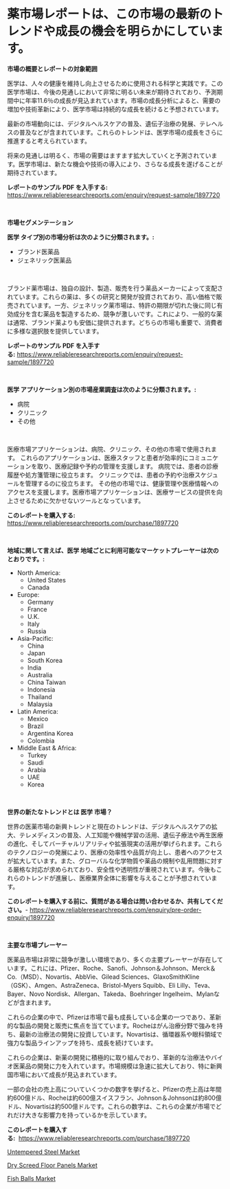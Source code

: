 <p><h1>薬市場レポートは、この市場の最新のトレンドや成長の機会を明らかにしています。</h1></p><p><strong>市場の概要とレポートの対象範囲</strong></p>
<p><p>医学は、人々の健康を維持し向上させるために使用される科学と実践です。この医学市場は、今後の見通しにおいて非常に明るい未来が期待されており、予測期間中に年率11.6％の成長が見込まれています。市場の成長分析によると、需要の増加や技術革新により、医学市場は持続的な成長を続けると予想されています。</p><p>最新の市場動向には、デジタルヘルスケアの普及、遺伝子治療の発展、テレヘルスの普及などが含まれています。これらのトレンドは、医学市場の成長をさらに推進すると考えられています。</p><p>将来の見通しは明るく、市場の需要はますます拡大していくと予測されています。医学市場は、新たな機会や技術の導入により、さらなる成長を遂げることが期待されています。</p></p>
<p><strong>レポートのサンプル PDF を入手する:</strong> <a href="https://www.reliableresearchreports.com/enquiry/request-sample/1897720">https://www.reliableresearchreports.com/enquiry/request-sample/1897720</a></p>
<p>&nbsp;</p>
<p><strong>市場セグメンテーション</strong></p>
<p><strong>医学 タイプ別の市場分析は次のように分類されます。:</strong></p>
<p><ul><li>ブランド医薬品</li><li>ジェネリック医薬品</li></ul></p>
<p>&nbsp;</p>
<p><p>ブランド薬市場は、独自の設計、製造、販売を行う薬品メーカーによって支配されています。これらの薬は、多くの研究と開発が投資されており、高い価格で販売されています。一方、ジェネリック薬市場は、特許の期限が切れた後に同じ有効成分を含む薬品を製造するため、競争が激しいです。これにより、一般的な薬は通常、ブランド薬よりも安価に提供されます。どちらの市場も重要で、消費者に多様な選択肢を提供しています。</p></p>
<p><strong>レポートのサンプル PDF を入手する:</strong>&nbsp;<a href="https://www.reliableresearchreports.com/enquiry/request-sample/1897720">https://www.reliableresearchreports.com/enquiry/request-sample/1897720</a></p>
<p>&nbsp;</p>
<p><strong> 医学 アプリケーション別の市場産業調査は次のように分類されます。:</strong></p>
<p><ul><li>病院</li><li>クリニック</li><li>その他</li></ul></p>
<p>&nbsp;</p>
<p><p>医療市場アプリケーションは、病院、クリニック、その他の市場で使用されます。 これらのアプリケーションは、医療スタッフと患者が効率的にコミュニケーションを取り、医療記録や予約の管理を支援します。 病院では、患者の診療履歴や処方箋管理に役立ちます。 クリニックでは、患者の予約や治療スケジュールを管理するのに役立ちます。 その他の市場では、健康管理や医療情報へのアクセスを支援します。医療市場アプリケーションは、医療サービスの提供を向上させるために欠かせないツールとなっています。</p></p>
<p><strong>このレポートを購入する:</strong>&nbsp; <a href="https://www.reliableresearchreports.com/purchase/1897720">https://www.reliableresearchreports.com/purchase/1897720</a></p>
<p>&nbsp;</p>
<p><strong>地域に関して言えば、医学 地域ごとに利用可能なマーケットプレーヤーは次のとおりです。:</strong></p>
<p><ul>
    <li>
        North America:
        <ul>
            <li>United States</li>
            <li>Canada</li>
        </ul>
    </li>
    <li>
        Europe:
        <ul>
            <li>Germany</li>
            <li>France</li>
            <li>U.K.</li>
            <li>Italy</li>
            <li>Russia</li>
        </ul>
    </li>
    <li>
        Asia-Pacific:
        <ul>
            <li>China</li>
            <li>Japan</li>
            <li>South Korea</li>
            <li>India</li>
            <li>Australia</li>
            <li>China Taiwan</li>
            <li>Indonesia</li>
            <li>Thailand</li>
            <li>Malaysia</li>
        </ul>
    </li>
    <li>
        Latin America:
        <ul>
            <li>Mexico</li>
            <li>Brazil</li>
            <li>Argentina Korea</li>
            <li>Colombia</li>
        </ul>
    </li>
    <li>
        Middle East & Africa:
        <ul>
            <li>Turkey</li>
            <li>Saudi</li>
            <li>Arabia</li>
            <li>UAE</li>
            <li>Korea</li>
        </ul>
    </li>
    </ul></p>
<p>&nbsp;</p>
<p><strong>世界の新たなトレンドとは 医学 市場？</strong></p>
<p><p>世界の医薬市場の新興トレンドと現在のトレンドは、デジタルヘルスケアの拡大、テレメディスンの普及、人工知能や機械学習の活用、遺伝子療法や再生医療の進化、そしてバーチャルリアリティや拡張現実の活用が挙げられます。これらのテクノロジーの発展により、医療の効率性や品質が向上し、患者へのアクセスが拡大しています。また、グローバルな化学物質や薬品の規制や乱用問題に対する厳格な対応が求められており、安全性や透明性が重視されています。今後もこれらのトレンドが進展し、医療業界全体に影響を与えることが予想されています。</p></p>
<p><strong>このレポートを購入する前に、質問がある場合は問い合わせるか、共有してください。</strong>- <a href="https://www.reliableresearchreports.com/enquiry/pre-order-enquiry/1897720">https://www.reliableresearchreports.com/enquiry/pre-order-enquiry/1897720</a></p>
<p>&nbsp;</p>
<p><strong>主要な市場プレーヤー</strong></p>
<p><p>医薬品市場は非常に競争が激しい環境であり、多くの主要プレーヤーが存在しています。これには、Pfizer、Roche、Sanofi、Johnson＆Johnson、Merck＆Co.（MSD）、Novartis、AbbVie、Gilead Sciences、GlaxoSmithKline（GSK）、Amgen、AstraZeneca、Bristol-Myers Squibb、Eli Lilly、Teva、Bayer、Novo Nordisk、Allergan、Takeda、Boehringer Ingelheim、Mylanなどが含まれます。</p><p>これらの企業の中で、Pfizerは市場で最も成長している企業の一つであり、革新的な製品の開発と販売に焦点を当てています。Rocheはがん治療分野で強みを持ち、最新の治療法の開発に投資しています。Novartisは、循環器系や眼科領域で強力な製品ラインアップを持ち、成長を続けています。</p><p>これらの企業は、新薬の開発に積極的に取り組んでおり、革新的な治療法やバイオ医薬品の開発に力を入れています。市場規模は急速に拡大しており、特に新興国市場において成長が見込まれています。</p><p>一部の会社の売上高についていくつかの数字を挙げると、Pfizerの売上高は年間約600億ドル、Rocheは約600億スイスフラン、Johnson＆Johnsonは約800億ドル、Novartisは約500億ドルです。これらの数字は、これらの企業が市場でどれだけ大きな影響力を持っているかを示しています。</p></p>
<p><strong>このレポートを購入する:</strong>&nbsp;&nbsp;<a href="https://www.reliableresearchreports.com/purchase/1897720">https://www.reliableresearchreports.com/purchase/1897720</a></p>
<p><p><a href="https://github.com/provorikovar/Market-Research-Report-List-3/blob/main/untempered-steel-market.md">Untempered Steel Market</a></p><p><a href="https://eight-handstand-8fb.notion.site/Dry-Screed-Floor-Panels-Market-Offer-Valuable-Insights-into-Market-Size-Market-Share-Market-Trends-81053ef5de434f00b351f5aed13f0269">Dry Screed Floor Panels Market</a></p><p><a href="https://view.publitas.com/reportprime-1/fish-balls-market-size-evaluating-its-market-trends-growth-and-projections-2024-2031/">Fish Balls Market</a></p></p>